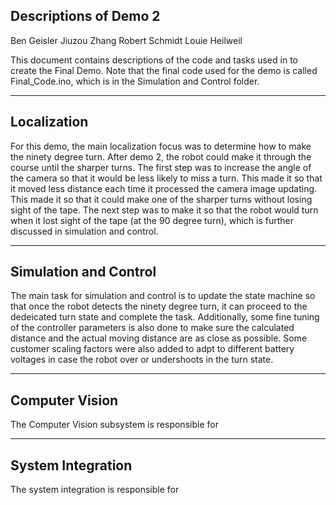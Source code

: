 Descriptions of Demo 2
---------------------------------------------------------------------------------------------------------------

Ben Geisler
Jiuzou Zhang
Robert Schmidt
Louie Heilweil

This document contains descriptions of the code and tasks used in to create the Final Demo.
Note that the final code used for the demo is called Final_Code.ino, which is in the Simulation and Control folder.

---------------------------------------------------------------------------------------------------------------
Localization
--
For this demo, the main localization focus was to determine how to make the ninety degree turn. After demo 2,
the robot could make it through the course until the sharper turns. The first step was to increase the angle of
the camera so that it would be less likely to miss a turn. This made it so that it moved less distance each time 
it processed the camera image updating. This made it so that it could make one of the sharper turns without losing sight
of the tape. The next step was to make it so that the robot would turn when it lost sight of the tape (at the 90 degree
turn), which is further discussed in simulation and control.


---------------------------------------------------------------------------------------------------------------
Simulation and Control
--
The main task for simulation and control is to update the state machine so that once the robot detects the ninety degree turn,
it can proceed to the dedeicated turn state and complete the task. Additionally, some fine tuning of the controller parameters
is also done to make sure the calculated distance and the actual moving distance are as close as possible. Some customer scaling
factors were also added to adpt to different battery voltages in case the robot over or undershoots in the turn state.


---------------------------------------------------------------------------------------------------------------
Computer Vision
--
The Computer Vision subsystem is responsible for 

---------------------------------------------------------------------------------------------------------------
System Integration
--
The system integration is responsible for 
